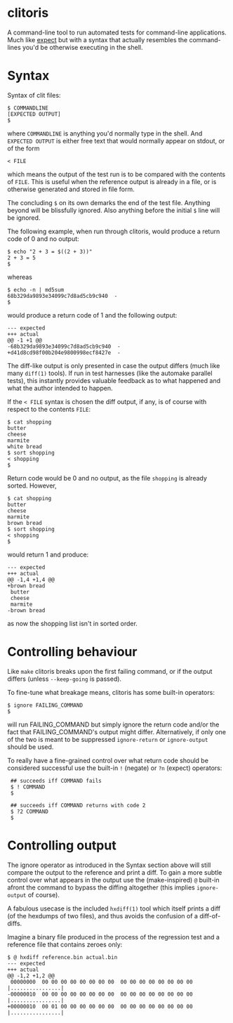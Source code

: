 clitoris
========

A command-line tool to run automated tests for command-line
applications.  Much like [expect][1] but with a syntax that actually
resembles the command-lines you'd be otherwise executing in the shell.

Syntax
======

Syntax of clit files:

    $ COMMANDLINE
    [EXPECTED OUTPUT]
    $

where `COMMANDLINE` is anything you'd normally type in the shell.
And `EXPECTED OUTPUT` is either free text that would normally appear on
stdout, or of the form

    < FILE

which means the output of the test run is to be compared with the
contents of `FILE`.  This is useful when the reference output is already
in a file, or is otherwise generated and stored in file form.

The concluding `$` on its own demarks the end of the test file.
Anything beyond will be blissfully ignored.  Also anything before the
initial `$` line will be ignored.

The following example, when run through clitoris, would produce a return
code of 0 and no output:

    $ echo "2 + 3 = $((2 + 3))"
    2 + 3 = 5
    $

whereas

    $ echo -n | md5sum
    68b329da9893e34099c7d8ad5cb9c940  -
    $

would produce a return code of 1 and the following output:

    --- expected
    +++ actual
    @@ -1 +1 @@
    -68b329da9893e34099c7d8ad5cb9c940  -
    +d41d8cd98f00b204e9800998ecf8427e  -

The diff-like output is only presented in case the output differs (much
like many `diff(1)` tools).  If run in test harnesses (like the automake
parallel tests), this instantly provides valuable feedback as to what
happened and what the author intended to happen.

If the `< FILE` syntax is chosen the diff output, if any, is of course
with respect to the contents `FILE`:

    $ cat shopping
    butter
    cheese
    marmite
    white bread
    $ sort shopping
    < shopping
    $

Return code would be 0 and no output, as the file `shopping` is already
sorted.  However,

    $ cat shopping
    butter
    cheese
    marmite
    brown bread
    $ sort shopping
    < shopping
    $

would return 1 and produce:

    --- expected
    +++ actual
    @@ -1,4 +1,4 @@
    +brown bread
     butter
     cheese
     marmite
    -brown bread

as now the shopping list isn't in sorted order.


Controlling behaviour
=====================

Like `make` clitoris breaks upon the first failing command, or if the
output differs (unless `--keep-going` is passed).

To fine-tune what breakage means, clitoris has some built-in operators:

    $ ignore FAILING_COMMAND
    $

will run FAILING_COMMAND but simply ignore the return code and/or the
fact that FAILING_COMMAND's output might differ.  Alternatively, if only
one of the two is meant to be suppressed `ignore-return` or
`ignore-output` should be used.

To really have a fine-grained control over what return code should be
considered successful use the built-in `!` (negate) or `?n` (expect)
operators:

     ## succeeds iff COMMAND fails
     $ ! COMMAND
     $

     ## succeeds iff COMMAND returns with code 2
     $ ?2 COMMAND
     $

Controlling output
==================

The ignore operator as introduced in the Syntax section above will still
compare the output to the reference and print a diff.  To gain a more
subtle control over what appears in the output use the (make-inspired)
`@` built-in afront the command to bypass the diffing altogether (this
implies `ignore-output` of course).

A fabulous usecase is the included `hxdiff(1)` tool which itself prints
a diff (of the hexdumps of two files), and thus avoids the confusion of
a diff-of-diffs.

Imagine a binary file produced in the process of the regression test and
a reference file that contains zeroes only:

    $ @ hxdiff reference.bin actual.bin
    --- expected
    +++ actual
    @@ -1,2 +1,2 @@
     00000000  00 00 00 00 00 00 00 00  00 00 00 00 00 00 00 00   |................|
    -00000010  00 00 00 00 00 00 00 00  00 00 00 00 00 00 00 00   |................|
    +00000010  00 01 00 00 00 00 00 00  00 00 00 00 00 00 00 00   |................|


  [1]: http://expect.sourceforge.net/

